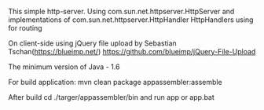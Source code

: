 This simple http-server.
Using com.sun.net.httpserver.HttpServer and implementations of com.sun.net.httpserver.HttpHandler
HttpHandlers using for routing

On client-side using jQuery file upload by Sebastian Tschan(https://blueimp.net/) https://github.com/blueimp/jQuery-File-Upload

The minimum version of Java - 1.6

For build application:
mvn clean package appassembler:assemble

After build cd ./targer/appassembler/bin
and run app or app.bat